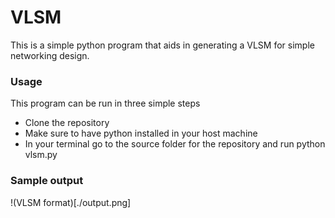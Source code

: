# VLSM

This is a simple python program that aids in generating a VLSM for simple
networking design. 

### Usage

This program can be run in three simple steps
- Clone the repository
- Make sure to have python installed in your host machine
- In your terminal go to the source folder for the repository and run python vlsm.py

### Sample output
!(VLSM format)[./output.png]

